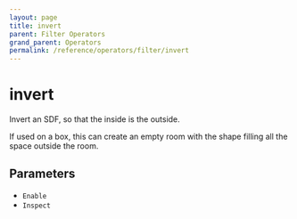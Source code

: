 ```yaml
---
layout: page
title: invert
parent: Filter Operators
grand_parent: Operators
permalink: /reference/operators/filter/invert
---
```


# invert

Invert an SDF, so that the inside is the outside.

If used on a box, this can create an empty room with the shape filling all the space outside the room.

## Parameters

* `Enable`
* `Inspect`
